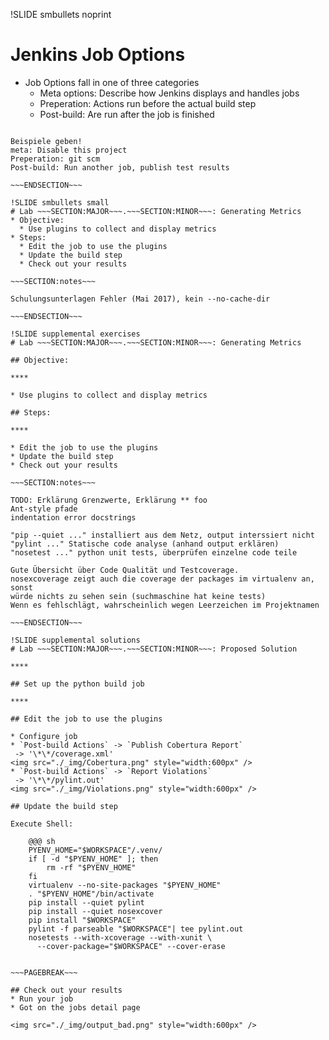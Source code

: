 !SLIDE smbullets noprint
# Jenkins Job Options
* Job Options fall in one of three categories
  - Meta options: Describe how Jenkins displays and handles jobs
  - Preperation: Actions run before the actual build step
  - Post-build: Are run after the job is finished

~~~SECTION:notes~~~

Beispiele geben!
meta: Disable this project
Preperation: git scm
Post-build: Run another job, publish test results

~~~ENDSECTION~~~

!SLIDE smbullets small
# Lab ~~~SECTION:MAJOR~~~.~~~SECTION:MINOR~~~: Generating Metrics
* Objective:
  * Use plugins to collect and display metrics
* Steps:
  * Edit the job to use the plugins
  * Update the build step
  * Check out your results

~~~SECTION:notes~~~

Schulungsunterlagen Fehler (Mai 2017), kein --no-cache-dir

~~~ENDSECTION~~~

!SLIDE supplemental exercises
# Lab ~~~SECTION:MAJOR~~~.~~~SECTION:MINOR~~~: Generating Metrics

## Objective:

****

* Use plugins to collect and display metrics

## Steps:

****

* Edit the job to use the plugins
* Update the build step
* Check out your results

~~~SECTION:notes~~~

TODO: Erklärung Grenzwerte, Erklärung ** foo
Ant-style pfade 
indentation error docstrings

"pip --quiet ..." installiert aus dem Netz, output interssiert nicht
"pylint ..." Statische code analyse (anhand output erklären)
"nosetest ..." python unit tests, überprüfen einzelne code teile

Gute Übersicht über Code Qualität und Testcoverage.  
nosexcoverage zeigt auch die coverage der packages im virtualenv an, sonst
würde nichts zu sehen sein (suchmaschine hat keine tests)
Wenn es fehlschlägt, wahrscheinlich wegen Leerzeichen im Projektnamen

~~~ENDSECTION~~~

!SLIDE supplemental solutions
# Lab ~~~SECTION:MAJOR~~~.~~~SECTION:MINOR~~~: Proposed Solution

****

## Set up the python build job

****

## Edit the job to use the plugins

* Configure job
* `Post-build Actions` -> `Publish Cobertura Report`  
 -> '\*\*/coverage.xml'  
<img src="./_img/Cobertura.png" style="width:600px" />
* `Post-build Actions` -> `Report Violations`  
 -> '\*\*/pylint.out'  
<img src="./_img/Violations.png" style="width:600px" />

## Update the build step

Execute Shell:

    @@@ sh
    PYENV_HOME="$WORKSPACE"/.venv/ 
    if [ -d "$PYENV_HOME" ]; then
        rm -rf "$PYENV_HOME"
    fi  
    virtualenv --no-site-packages "$PYENV_HOME"
    . "$PYENV_HOME"/bin/activate
    pip install --quiet pylint
    pip install --quiet nosexcover
    pip install "$WORKSPACE"
    pylint -f parseable "$WORKSPACE"| tee pylint.out
    nosetests --with-xcoverage --with-xunit \
      --cover-package="$WORKSPACE" --cover-erase


~~~PAGEBREAK~~~

## Check out your results
* Run your job
* Got on the jobs detail page

<img src="./_img/output_bad.png" style="width:600px" />
